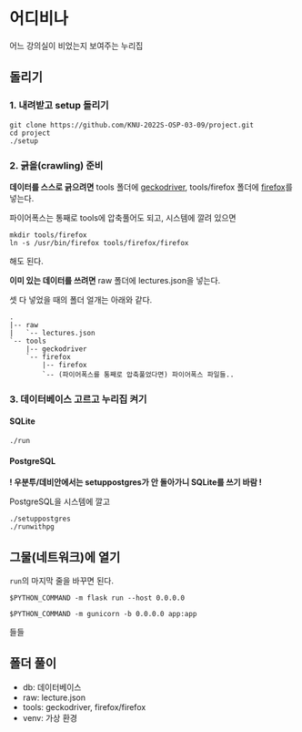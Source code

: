 # 어디비나

어느 강의실이 비었는지 보여주는 누리집

## 돌리기

### 1. 내려받고 setup 돌리기

```
git clone https://github.com/KNU-2022S-OSP-03-09/project.git
cd project
./setup
```

### 2. 긁을(crawling) 준비

**데이터를 스스로 긁으려면** tools 폴더에 [geckodriver](https://github.com/mozilla/geckodriver/releases/), tools/firefox 폴더에 [firefox](https://www.mozilla.org/ko/firefox/linux/)를 넣는다.

파이어폭스는 통째로 tools에 압축풀어도 되고, 시스템에 깔려 있으면

```
mkdir tools/firefox
ln -s /usr/bin/firefox tools/firefox/firefox
```

해도 된다.

**이미 있는 데이터를 쓰려면** raw 폴더에 lectures.json을 넣는다.

셋 다 넣었을 때의 폴더 얼개는 아래와 같다.

```
.
|-- raw
|   `-- lectures.json
`-- tools
    |-- geckodriver
    `-- firefox
        |-- firefox
        `-- (파이어폭스를 통째로 압축풀었다면) 파이어폭스 파일들..
```

### 3. 데이터베이스 고르고 누리집 켜기

#### SQLite

```
./run
```

#### PostgreSQL

**! 우분투/데비안에서는 setuppostgres가 안 돌아가니 SQLite를 쓰기 바람 !**

PostgreSQL을 시스템에 깔고

```
./setuppostgres
./runwithpg
```

## 그물(네트워크)에 열기

`run`의 마지막 줄을 바꾸면 된다.

`$PYTHON_COMMAND -m flask run --host 0.0.0.0`

`$PYTHON_COMMAND -m gunicorn -b 0.0.0.0 app:app`

들들


## 폴더 풀이
- db: 데이터베이스
- raw: lecture.json
- tools: geckodriver, firefox/firefox
- venv: 가상 환경
